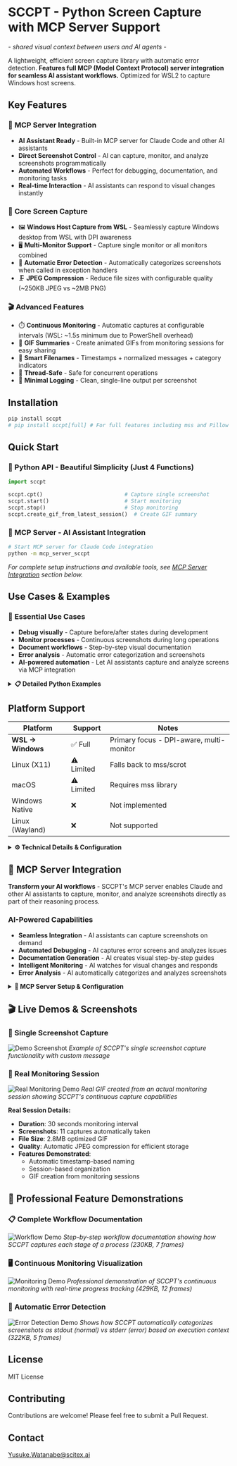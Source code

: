 <!-- ---
!-- Timestamp: 2025-08-23 22:23:25
!-- Author: ywatanabe
!-- File: /home/ywatanabe/proj/sccpt/README.md
!-- --- -->

# SCCPT - Python Screen Capture with MCP Server Support
*- shared visual context between users and AI agents -*

A lightweight, efficient screen capture library with automatic error detection. **Features full MCP (Model Context Protocol) server integration for seamless AI assistant workflows.** Optimized for WSL2 to capture Windows host screens.

## Key Features

### 🤖 **MCP Server Integration** 
- **AI Assistant Ready** - Built-in MCP server for Claude Code and other AI assistants
- **Direct Screenshot Control** - AI can capture, monitor, and analyze screenshots programmatically
- **Automated Workflows** - Perfect for debugging, documentation, and monitoring tasks
- **Real-time Interaction** - AI assistants can respond to visual changes instantly

### 📸 **Core Screen Capture**
- 🖼️ **Windows Host Capture from WSL** - Seamlessly capture Windows desktop from WSL with DPI awareness
- 🖥️ **Multi-Monitor Support** - Capture single monitor or all monitors combined
- 🚨 **Automatic Error Detection** - Automatically categorizes screenshots when called in exception handlers
- 🗜️ **JPEG Compression** - Reduce file sizes with configurable quality (~250KB JPEG vs ~2MB PNG)

### 🎬 **Advanced Features**
- ⏱️ **Continuous Monitoring** - Automatic captures at configurable intervals (WSL: ~1.5s minimum due to PowerShell overhead)  
- 🎥 **GIF Summaries** - Create animated GIFs from monitoring sessions for easy sharing
- 📝 **Smart Filenames** - Timestamps + normalized messages + category indicators
- 🔄 **Thread-Safe** - Safe for concurrent operations
- 🎯 **Minimal Logging** - Clean, single-line output per screenshot

## Installation

```bash
pip install sccpt
# pip install sccpt[full] # For full features including mss and Pillow support:
```

## Quick Start

### 🐍 Python API - Beautiful Simplicity (Just 4 Functions)

```python
import sccpt

sccpt.cpt()                          # Capture single screenshot
sccpt.start()                        # Start monitoring  
sccpt.stop()                         # Stop monitoring
sccpt.create_gif_from_latest_session()  # Create GIF summary
```

### 🤖 MCP Server - AI Assistant Integration

```bash
# Start MCP server for Claude Code integration
python -m mcp_server_sccpt
```

*For complete setup instructions and available tools, see [MCP Server Integration](#-mcp-server-integration) section below.*

## Use Cases & Examples

### 📸 **Essential Use Cases**
- **Debug visually** - Capture before/after states during development  
- **Monitor processes** - Continuous screenshots during long operations
- **Document workflows** - Step-by-step visual documentation
- **Error analysis** - Automatic error categorization and screenshots
- **AI-powered automation** - Let AI assistants capture and analyze screens via MCP integration

<details>
<summary><strong>📋 Detailed Python Examples</strong></summary>

### 🐛 Debug Your Code Visually

```python
import sccpt

def process_data(df):
    sccpt.cpt("before transformation")
    df = df.transform(complex_operation)
    sccpt.cpt("after transformation")
    return df
```

### 🚨 Automatic Error Screenshots

```python
import sccpt

try:
    selenium_driver.click(button)
    api_response = fetch_data()
except Exception as e:
    sccpt.cpt()  # Auto-adds -stderr suffix
    raise
```

### 🔍 Monitor Long-Running Processes

```python
import sccpt

sccpt.start()  # Start taking screenshots every second
train_model()  # Your long operation
sccpt.stop()
```

### 🎬 Create GIF Summaries

```python
import sccpt

sccpt.start()
# ... your process ...  
sccpt.stop()
sccpt.create_gif_from_latest_session()
# 📹 GIF created: ~/.cache/sccpt/20250823_104523_summary.gif
```

</details>

## Platform Support

| Platform | Support | Notes |
|----------|---------|-------|
| **WSL → Windows** | ✅ Full | Primary focus - DPI-aware, multi-monitor |
| Linux (X11) | ⚠️ Limited | Falls back to mss/scrot |
| macOS | ⚠️ Limited | Requires mss library |
| Windows Native | ❌ | Not implemented |
| Linux (Wayland) | ❌ | Not supported |

<details>
<summary><strong>⚙️ Technical Details & Configuration</strong></summary>

## Configuration

All configuration through function parameters - no config files needed!

```python
sccpt.start(
    output_dir="~/screenshots",  # Where to save
    interval=2.0,                # Seconds between captures
    quality=85,                  # JPEG quality (1-100)
    verbose=False                # Silent mode
)
```

## File Structure

```
~/.cache/sccpt/
├── 20250823_104523-message-stdout.jpg    # Normal capture
├── 20250823_104525-error-stderr.jpg      # Error capture  
└── 20250823_104530_0001_*.jpg            # Monitoring mode

Cache automatically managed (1GB default limit, oldest files removed)
```

## Requirements

- Python 3.7+
- WSL environment (for Windows capture)
- PowerShell access to Windows host

Optional:
- `Pillow` - JPEG compression (recommended)
- `mss` - Cross-platform fallback

</details>

## 🤖 MCP Server Integration

**Transform your AI workflows** - SCCPT's MCP server enables Claude and other AI assistants to capture, monitor, and analyze screenshots directly as part of their reasoning process.

### AI-Powered Capabilities
- **Seamless Integration** - AI assistants can capture screenshots on demand
- **Automated Debugging** - AI captures error screens and analyzes issues  
- **Documentation Generation** - AI creates visual step-by-step guides
- **Intelligent Monitoring** - AI watches for visual changes and responds
- **Error Analysis** - AI automatically categorizes and analyzes screenshots

<details>
<summary><strong>🔧 MCP Server Setup & Configuration</strong></summary>

### Setup

```json
// Add to your Claude Code settings
{
  "mcpServers": {
    "sccpt": {
      "command": "python", 
      "args": ["/path/to/sccpt/mcp_server_sccpt.py"]
    }
  }
}
```

### Available MCP Tools

**Core Capture:**
- `capture_screenshot` - Take single screenshots with custom messages
- `start_monitoring` / `stop_monitoring` - Continuous monitoring at configurable intervals
- `get_monitoring_status` - Check current monitoring status

**Analysis & Management:**
- `analyze_screenshot` - AI-powered error detection and categorization
- `list_recent_screenshots` - Browse capture history by category (stdout/stderr)
- `clear_cache` - Manage screenshot cache size

**Advanced Features:**
- `create_gif` - Generate animated summaries from monitoring sessions
- `list_sessions` - List available sessions for GIF creation

</details>

## 🎬 Live Demos & Screenshots

### 📸 Single Screenshot Capture
![Demo Screenshot](docs/screenshots/demo-single-capture.jpg)
*Example of SCCPT's single screenshot capture functionality with custom message*

### 🔄 Real Monitoring Session
![Real Monitoring Demo](docs/screenshots/monitoring-session-demo.gif)
*Real GIF created from an actual monitoring session showing SCCPT's continuous capture capabilities*

**Real Session Details:**
- **Duration**: 30 seconds monitoring interval  
- **Screenshots**: 11 captures automatically taken
- **File Size**: 2.8MB optimized GIF
- **Quality**: Automatic JPEG compression for efficient storage
- **Features Demonstrated**: 
  - Automatic timestamp-based naming
  - Session-based organization
  - GIF creation from monitoring sessions

## 🎥 Professional Feature Demonstrations

### 📋 Complete Workflow Documentation
![Workflow Demo](docs/screenshots/workflow_demo.gif)
*Step-by-step workflow documentation showing how SCCPT captures each stage of a process (230KB, 7 frames)*

### 🖥️ Continuous Monitoring Visualization
![Monitoring Demo](docs/screenshots/monitoring_demo.gif)
*Professional demonstration of SCCPT's continuous monitoring with real-time progress tracking (429KB, 12 frames)*

### 🚨 Automatic Error Detection
![Error Detection Demo](docs/screenshots/error_detection_demo.gif)
*Shows how SCCPT automatically categorizes screenshots as stdout (normal) vs stderr (error) based on execution context (322KB, 5 frames)*

## License

MIT License

## Contributing

Contributions are welcome! Please feel free to submit a Pull Request.

## Contact
Yusuke.Watanabe@scitex.ai

<!-- EOF -->